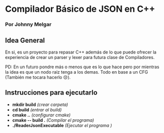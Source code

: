 # Compilador Básico de JSON en C++
### Por Johnny Melgar
## **Idea General**
En si, es un proyecto para repasar C++ además de lo que puede ofrecer la experiencia de crear un parser y lexer para futura clase de Compiladores.

PD: En un futuro pondre más o menos que es lo que hace pero por mientras la idea es que un nodo raiz tenga a los demas. Todo en base a un CFG (También me tocara hacerlo 😒).
## **Instrucciones para ejecutarlo**
- **mkdir build** *(crear carpeta)* 
- **cd build** *(entrar al build)*
- **cmake ..** *(configurar cmake)*
- **cmake -- build .** *(Compilar el programa)*
- **./ReaderJsonExecutable** *(Ejecutar el programa )*